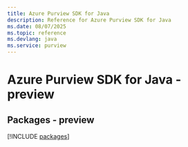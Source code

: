 ```yaml
---
title: Azure Purview SDK for Java
description: Reference for Azure Purview SDK for Java
ms.date: 08/07/2025
ms.topic: reference
ms.devlang: java
ms.service: purview
---
```

# Azure Purview SDK for Java - preview
## Packages - preview
[!INCLUDE [packages](purview-index.md)]